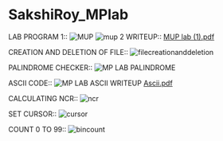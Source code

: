 # SakshiRoy_MPlab
LAB PROGRAM 1::
![MUP](https://user-images.githubusercontent.com/71483959/95706639-fc166d80-0c74-11eb-87e1-5a3fadfd15cd.png)
![mup 2](https://user-images.githubusercontent.com/71483959/95706988-f705ee00-0c75-11eb-8547-0561bd0c982f.png)
WRITEUP::
[MUP lab (1).pdf](https://github.com/sakshi1bm19cs140/SakshiRoy_MPlab/files/5362984/MUP.lab.1.pdf)

CREATION AND DELETION OF FILE::
![filecreationanddeletion](https://user-images.githubusercontent.com/71483959/99832549-b5c30100-2b86-11eb-80c7-b0223a107216.png)

PALINDROME CHECKER::
![MP LAB PALINDROME](https://user-images.githubusercontent.com/71483959/97833492-7b8ae000-1cfb-11eb-8a6d-a6370e9b5796.png)

ASCII CODE::
![MP LAB ASCII](https://user-images.githubusercontent.com/71483959/97833524-8e051980-1cfb-11eb-9aaa-79843a7261c8.png)
WRITEUP
[Ascii.pdf](https://github.com/sakshi1bm19cs140/SakshiRoy_MPlab/files/5474005/Ascii.pdf)


CALCULATING NCR::
![ncr](https://user-images.githubusercontent.com/71483959/99835415-929a5080-2b8a-11eb-8cd8-5075cacf073e.png)


SET CURSOR::
![cursor](https://user-images.githubusercontent.com/71483959/99835425-94fcaa80-2b8a-11eb-9761-22559e9e634f.png)

COUNT 0 TO 99::
![bincount](https://user-images.githubusercontent.com/71483959/99835432-9928c800-2b8a-11eb-8550-9a1d0a4101aa.png)

